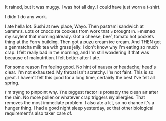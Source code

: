 It rained, but it was muggy. I was hot all day. I could have just worn a t-shirt.

I didn't do any work.

I ate hella lot. Sushi at new place, Wayo. Then pastrami sandwich at Sammi's. Lots of chocolate cookies from work that S brought in. Finished my soylent that morning already. Got a cheese, beef, tomato hot pockets thing at the Ferry building. Then got a puzu cream ice cream. And THEN got a genmatcha milk tea with grass jelly. I don't know why I'm eating so much crap. I felt really bad in the morning, and I'm still wondering if that was because of malnutrition. I felt better after I ate.

For some reason I'm feeling good. No hint of nausea or headache; head's clear. I'm not exhausted. My throat isn't scratchy. I'm not faint. This is so great. I haven't felt this good for a long time, certainly the best I've felt all spring.

I'm trying to pinpoint why. The biggest factor is probably the clean air after the rain. No more pollen or whatever crap triggers my allergies. That removes the most immediate problem. I also ate a lot, so no chance it's a hunger thing. I had a good night sleep yesterday, so that other biological requirement's also taken care of.
